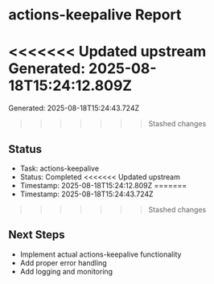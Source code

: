 # actions-keepalive Report

<<<<<<< Updated upstream
Generated: 2025-08-18T15:24:12.809Z
=======
Generated: 2025-08-18T15:24:43.724Z
>>>>>>> Stashed changes

## Status
- Task: actions-keepalive
- Status: Completed
<<<<<<< Updated upstream
- Timestamp: 2025-08-18T15:24:12.809Z
=======
- Timestamp: 2025-08-18T15:24:43.724Z
>>>>>>> Stashed changes

## Next Steps
- Implement actual actions-keepalive functionality
- Add proper error handling
- Add logging and monitoring
